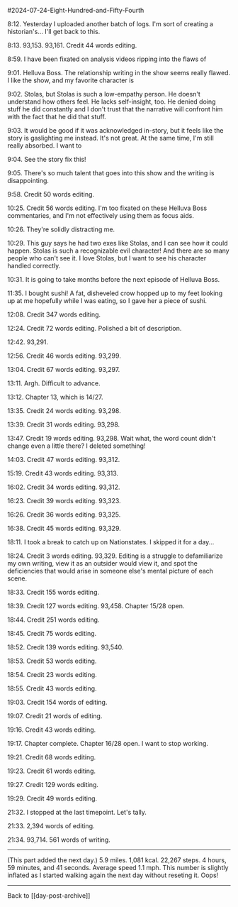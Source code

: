 #2024-07-24-Eight-Hundred-and-Fifty-Fourth

8:12.  Yesterday I uploaded another batch of logs.  I'm sort of creating a historian's...  I'll get back to this.

8:13.  93,153.  93,161.  Credit 44 words editing.

8:59.  I have been fixated on analysis videos ripping into the flaws of 

9:01.  Helluva Boss.  The relationship writing in the show seems really flawed.  I like the show, and my favorite character is

9:02.  Stolas, but Stolas is such a low-empathy person.  He doesn't understand how others feel.  He lacks self-insight, too.  He denied doing stuff he did constantly and I don't trust that the narrative will confront him with the fact that he did that stuff.

9:03.  It would be good if it was acknowledged in-story, but it feels like the story is gaslighting me instead.  It's not great.  At the same time, I'm still really absorbed.  I want to

9:04.  See the story fix this!

9:05.  There's so much talent that goes into this show and the writing is disappointing.

9:58.  Credit 50 words editing.

10:25.  Credit 56 words editing.  I'm too fixated on these Helluva Boss commentaries, and I'm not effectively using them as focus aids.

10:26.  They're solidly distracting me.

10:29.  This guy says he had two exes like Stolas, and I can see how it could happen.  Stolas is such a recognizable evil character!  And there are so many people who can't see it.  I love Stolas, but I want to see his character handled correctly.

10:31.  It is going to take months before the next episode of Helluva Boss.

11:35.  I bought sushi!  A fat, disheveled crow hopped up to my feet looking up at me hopefully while I was eating, so I gave her a piece of sushi.

12:08.  Credit 347 words editing.

12:24.  Credit 72 words editing.  Polished a bit of description.

12:42.  93,291.  

12:56.  Credit 46 words editing.  93,299.

13:04.  Credit 67 words editing.  93,297.

13:11.  Argh.  Difficult to advance.

13:12.  Chapter 13, which is 14/27.

13:35.  Credit 24 words editing.  93,298.

13:39.  Credit 31 words editing.  93,298.

13:47.  Credit 19 words editing.  93,298.  Wait what, the word count didn't change even a little there?  I deleted something!

14:03.  Credit 47 words editing.  93,312.

15:19.  Credit 43 words editing.  93,313.

16:02.  Credit 34 words editing.  93,312.

16:23.  Credit 39 words editing.  93,323.

16:26.  Credit 36 words editing.  93,325.

16:38.  Credit 45 words editing.  93,329.

18:11.  I took a break to catch up on Nationstates.  I skipped it for a day...

18:24.  Credit 3 words editing.  93,329.  Editing is a struggle to defamiliarize my own writing, view it as an outsider would view it, and spot the deficiencies that would arise in someone else's mental picture of each scene.

18:33.  Credit 155 words editing.

18:39.  Credit 127 words editing.  93,458.  Chapter 15/28 open.

18:44.  Credit 251 words editing.

18:45.  Credit 75 words editing.

18:52.  Credit 139 words editing.  93,540.

18:53.  Credit 53 words editing.

18:54.  Credit 23 words editing.

18:55.  Credit 43 words editing.

19:03.  Credit 154 words of editing.

19:07.  Credit 21 words of editing.

19:16.  Credit 43 words editing.

19:17.  Chapter complete.  Chapter 16/28 open.  I want to stop working.

19:21.  Credit 68 words editing.

19:23.  Credit 61 words editing.

19:27.  Credit 129 words editing.

19:29.  Credit 49 words editing.

21:32.  I stopped at the last timepoint.  Let's tally.

21:33.  2,394 words of editing.

21:34.  93,714.  561 words of writing.

---
(This part added the next day.)  5.9 miles.  1,081 kcal.  22,267 steps.  4 hours, 59 minutes, and 41 seconds.  Average speed 1.1 mph.  This number is slightly inflated as I started walking again the next day without reseting it.  Oops!

---
Back to [[day-post-archive]]